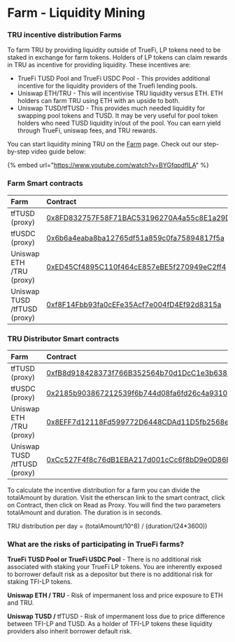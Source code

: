 # Farm - Liquidity Mining

### TRU incentive distribution Farms <a id="what-are-the-incentives-for-liquidity-mining-tru"></a>

To farm TRU by providing liquidity outside of TrueFi, LP tokens need to be staked in exchange for farm tokens. Holders of LP tokens can claim rewards in TRU as incentive for providing liquidity. These incentives are:

* TrueFi TUSD Pool and TrueFi USDC Pool - This provides additional incentive for the liquidity providers of the Truefi lending pools.
* Uniswap ETH/TRU - This will incentivise TRU liquidity versus ETH. ETH holders can farm TRU using ETH with an upside to both.
* Uniswap TUSD/tfTUSD - This provides much needed liquidity for swapping pool tokens and TUSD. It may be very useful for pool token holders who need TUSD liquidity in/out of the pool. You can earn yield through TrueFi, uniswap fees, and TRU rewards.

You can start liquidity mining TRU on the [Farm](https://app.truefi.io/farm) page. Check out our step-by-step video guide below:

{% embed url="https://www.youtube.com/watch?v=BYGfqpdfILA" %}

### Farm Smart contracts

| Farm | Contract |
| :--- | :--- |
| tfTUSD \(proxy\) | [0x8FD832757F58F71BAC53196270A4a55c8E1a29D9](https://etherscan.io/address/0x8FD832757F58F71BAC53196270A4a55c8E1a29D9) |
| tfUSDC \(proxy\) | [0x6b6a4eaba8ba12765df51a859c0fa75894817f5a](https://etherscan.io/address/0x6b6a4eaba8ba12765df51a859c0fa75894817f5a) |
| Uniswap ETH /TRU \(proxy\) | [0xED45Cf4895C110f464cE857eBE5f270949eC2ff4](https://etherscan.io/address/0xED45Cf4895C110f464cE857eBE5f270949eC2ff4) |
| Uniswap TUSD /tfTUSD \(proxy\) | [0xf8F14Fbb93fa0cEFe35Acf7e004fD4Ef92d8315a](https://etherscan.io/address/0xf8F14Fbb93fa0cEFe35Acf7e004fD4Ef92d8315a) |

### TRU Distributor Smart contracts

| Farm | Contract |
| :--- | :--- |
| tfTUSD \(proxy\) | [0xfB8d918428373f766B352564b70d1DcC1e3b6383](https://etherscan.io/address/0xfB8d918428373f766B352564b70d1DcC1e3b6383) |
| tfUSDC \(proxy\) | [0x2185b903867212539f6b744d08fa6fd26c4a9310](https://etherscan.io/address/0x2185b903867212539f6b744d08fa6fd26c4a9310) |
| Uniswap ETH /TRU \(proxy\) | [0x8EFF7d12118Fd599772D6448CDAd11D5fb2568e0](https://etherscan.io/address/0x8EFF7d12118Fd599772D6448CDAd11D5fb2568e0) |
| Uniswap TUSD /tfTUSD \(proxy\) | [0xCc527F4f8c76dB1EBA217d001cCc6f8bD9e0D86E](https://etherscan.io/address/0xCc527F4f8c76dB1EBA217d001cCc6f8bD9e0D86E) |

To calculate the incentive distribution for a farm you can divide the totalAmount by duration. Visit the etherscan link to the smart contract, click on Contract, then click on Read as Proxy. You will find the two parameters totalAmount and duration. The duration is in seconds.

TRU distribution per day = \(totalAmount/10^8\) / \(duration/\(24\*3600\)\)

### What are the risks of participating in TrueFi farms? <a id="what-is-the-distribution-schedule-of-tru-for-liquidity-providers"></a>

**TrueFi TUSD Pool or TrueFi USDC Pool** - There is no additional risk associated with staking your TrueFi LP tokens. You are inherently exposed to borrower default risk as a depositor but there is no additional risk for staking TFI-LP tokens.  
  
**Uniswap ETH / TRU** - Risk of impermanent loss and price exposure to ETH and TRU.  
  
**Uniswap TUSD /** tfTUSD - Risk of impermanent loss due to price difference between TFI-LP and TUSD. As a holder of TFI-LP tokens these liquidity providers also inherit borrower default risk.

